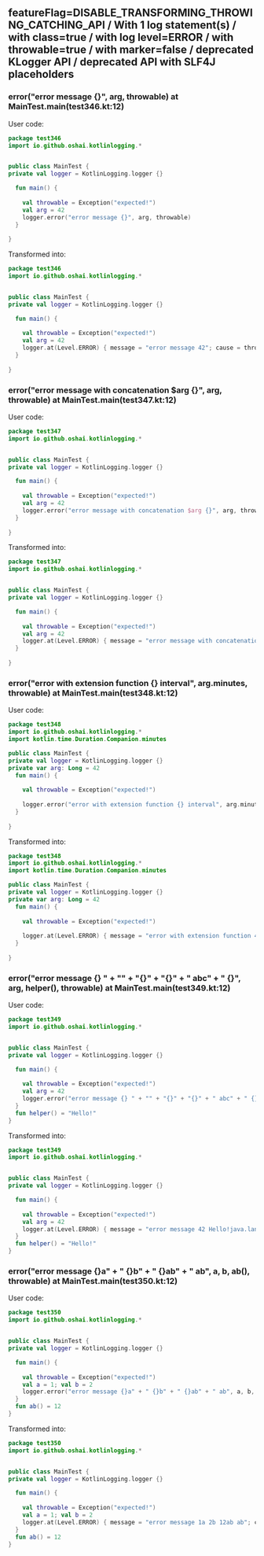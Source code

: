 ## featureFlag=DISABLE_TRANSFORMING_THROWING_CATCHING_API / With 1 log statement(s) / with class=true / with log level=ERROR / with throwable=true / with marker=false / deprecated KLogger API / deprecated API with SLF4J placeholders



###  error("error message {}", arg, throwable) at MainTest.main(test346.kt:12)

User code:
```kotlin
package test346
import io.github.oshai.kotlinlogging.*


public class MainTest {
private val logger = KotlinLogging.logger {}

  fun main() {
    
    val throwable = Exception("expected!")
    val arg = 42
    logger.error("error message {}", arg, throwable)
  }
  
}


```
  
Transformed into:
```kotlin
package test346
import io.github.oshai.kotlinlogging.*


public class MainTest {
private val logger = KotlinLogging.logger {}

  fun main() {
    
    val throwable = Exception("expected!")
    val arg = 42
    logger.at(Level.ERROR) { message = "error message 42"; cause = throwable; internalCompilerData = KLoggingEventBuilder.InternalCompilerData(messageTemplate = "\"error message {}\"", className = "test346.MainTest", methodName = "main", fileName = "test346.kt", lineNumber = 12)
  }
  
}


```

###  error("error message with concatenation $arg {}", arg, throwable) at MainTest.main(test347.kt:12)

User code:
```kotlin
package test347
import io.github.oshai.kotlinlogging.*


public class MainTest {
private val logger = KotlinLogging.logger {}

  fun main() {
    
    val throwable = Exception("expected!")
    val arg = 42
    logger.error("error message with concatenation $arg {}", arg, throwable)
  }
  
}


```
  
Transformed into:
```kotlin
package test347
import io.github.oshai.kotlinlogging.*


public class MainTest {
private val logger = KotlinLogging.logger {}

  fun main() {
    
    val throwable = Exception("expected!")
    val arg = 42
    logger.at(Level.ERROR) { message = "error message with concatenation 42 42"; cause = throwable; internalCompilerData = KLoggingEventBuilder.InternalCompilerData(messageTemplate = "\"error message with concatenation $arg {}\"", className = "test347.MainTest", methodName = "main", fileName = "test347.kt", lineNumber = 12)
  }
  
}


```

###  error("error with extension function {} interval", arg.minutes, throwable) at MainTest.main(test348.kt:12)

User code:
```kotlin
package test348
import io.github.oshai.kotlinlogging.*
import kotlin.time.Duration.Companion.minutes

public class MainTest {
private val logger = KotlinLogging.logger {}
private var arg: Long = 42
  fun main() {
    
    val throwable = Exception("expected!")
    
    logger.error("error with extension function {} interval", arg.minutes, throwable)
  }
  
}


```
  
Transformed into:
```kotlin
package test348
import io.github.oshai.kotlinlogging.*
import kotlin.time.Duration.Companion.minutes

public class MainTest {
private val logger = KotlinLogging.logger {}
private var arg: Long = 42
  fun main() {
    
    val throwable = Exception("expected!")
    
    logger.at(Level.ERROR) { message = "error with extension function 42m interval"; cause = throwable; internalCompilerData = KLoggingEventBuilder.InternalCompilerData(messageTemplate = "\"error with extension function {} interval\"", className = "test348.MainTest", methodName = "main", fileName = "test348.kt", lineNumber = 12)
  }
  
}


```

###  error("error message {} " + "" + "{}" + "{}" + " abc" + " {}", arg, helper(), throwable) at MainTest.main(test349.kt:12)

User code:
```kotlin
package test349
import io.github.oshai.kotlinlogging.*


public class MainTest {
private val logger = KotlinLogging.logger {}

  fun main() {
    
    val throwable = Exception("expected!")
    val arg = 42
    logger.error("error message {} " + "" + "{}" + "{}" + " abc" + " {}", arg, helper(), throwable)
  }
  fun helper() = "Hello!"
}


```
  
Transformed into:
```kotlin
package test349
import io.github.oshai.kotlinlogging.*


public class MainTest {
private val logger = KotlinLogging.logger {}

  fun main() {
    
    val throwable = Exception("expected!")
    val arg = 42
    logger.at(Level.ERROR) { message = "error message 42 Hello!java.lang.Exception: expected! abc {}"; internalCompilerData = KLoggingEventBuilder.InternalCompilerData(messageTemplate = "\"error message {} \" + \"\" + \"{}\" + \"{}\" + \" abc\" + \" {}\"", className = "test349.MainTest", methodName = "main", fileName = "test349.kt", lineNumber = 12)
  }
  fun helper() = "Hello!"
}


```

###  error("error message {}a" + " {}b" + " {}ab" + " ab", a, b, ab(), throwable) at MainTest.main(test350.kt:12)

User code:
```kotlin
package test350
import io.github.oshai.kotlinlogging.*


public class MainTest {
private val logger = KotlinLogging.logger {}

  fun main() {
    
    val throwable = Exception("expected!")
    val a = 1; val b = 2
    logger.error("error message {}a" + " {}b" + " {}ab" + " ab", a, b, ab(), throwable)
  }
  fun ab() = 12
}


```
  
Transformed into:
```kotlin
package test350
import io.github.oshai.kotlinlogging.*


public class MainTest {
private val logger = KotlinLogging.logger {}

  fun main() {
    
    val throwable = Exception("expected!")
    val a = 1; val b = 2
    logger.at(Level.ERROR) { message = "error message 1a 2b 12ab ab"; cause = throwable; internalCompilerData = KLoggingEventBuilder.InternalCompilerData(messageTemplate = "\"error message {}a\" + \" {}b\" + \" {}ab\" + \" ab\"", className = "test350.MainTest", methodName = "main", fileName = "test350.kt", lineNumber = 12)
  }
  fun ab() = 12
}


```
